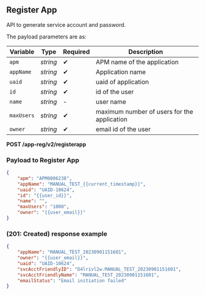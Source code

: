 ## Register App

API to generate service account and password.

The payload parameters are as: 

| Variable | Type | Required | Description |
| -------- | -----| -------  | ----------- |
| `apm` | *string* | &#10004; | APM name of the application |
| `appName` | *string* | &#10004; | Application name |
| `uaid` | *string* | &#10004; | uaid of application |
| `id` | *string* | &#10004; | id of the user | 
| `name` | *string* | - | user name |
| `maxUsers` | *string* | &#10004; | maximum number of users for the application |
| `owner` | *string* | &#10004; | email id of the user |
<!--
type: tab
titles: Request, Response
-->

**POST /app-reg/v2/registerapp**

### Payload to Register App

```json
{
    "apm": "APM0006238",
    "appName": "MANUAL_TEST_{{current_timestamp}}",
    "uaid": "UAID-10624",
    "id": "{{user_id}}",
    "name": "",
    "maxUsers": "1000",
    "owner": "{{user_email}}"
}
```
<!--
type: tab
-->

###  (201: Created) response example

```json
{
    "appName": "MANUAL_TEST_20230901151601",
    "owner": "{{user_email}}",
    "uaid": "UAID-10624",
    "svcAcctFriendlyID": "D4lrivl2w.MANUAL_TEST_20230901151601",
    "svcAcctFriendlyName": "MANUAL_TEST_20230901151601",
    "emailStatus": "Email initiation failed"
}
```
<!-- type: tab-end -->